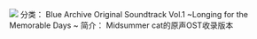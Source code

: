 ![](//static.kivo.wiki/images/music/cover/kbCXGwSSLVZs7kBejVFCmt6FlrxtuSRf.png)
分类： Blue Archive Original Soundtrack Vol.1 ~Longing for the Memorable Days ~
简介：
Midsummer cat的原声OST收录版本
